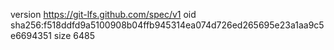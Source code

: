 version https://git-lfs.github.com/spec/v1
oid sha256:f518ddfd9a5100908b04ffb945314ea074d726ed265695e23a1aa9c5e6694351
size 6485
